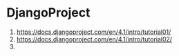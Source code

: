 # DjangoProject
1. https://docs.djangoproject.com/en/4.1/intro/tutorial01/
2. https://docs.djangoproject.com/en/4.1/intro/tutorial02/
3. 
